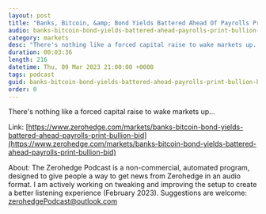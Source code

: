 ```yaml
---
layout: post
title: "Banks, Bitcoin, &amp; Bond Yields Battered Ahead Of Payrolls Print; Bullion Bid"
audio: banks-bitcoin-bond-yields-battered-ahead-payrolls-print-bullion-bid-0
category: markets
desc: "There's nothing like a forced capital raise to wake markets up..."
duration: 00:03:36
length: 216
datetime: Thu, 09 Mar 2023 21:00:00 +0000
tags: podcast
guid: banks-bitcoin-bond-yields-battered-ahead-payrolls-print-bullion-bid-0
order: 0
---
```

There's nothing like a forced capital raise to wake markets up...

Link: [https://www.zerohedge.com/markets/banks-bitcoin-bond-yields-battered-ahead-payrolls-print-bullion-bid](https://www.zerohedge.com/markets/banks-bitcoin-bond-yields-battered-ahead-payrolls-print-bullion-bid)

About: The Zerohedge Podcast is a non-commercial, automated program, designed to give people a way to get news from Zerohedge in an audio format.  I am actively working on tweaking and improving the setup to create a better listening experience (February 2023).  Suggestions are welcome: [zerohedgePodcast@outlook.com](mailto:zerohedgePodcast@outlook.com)